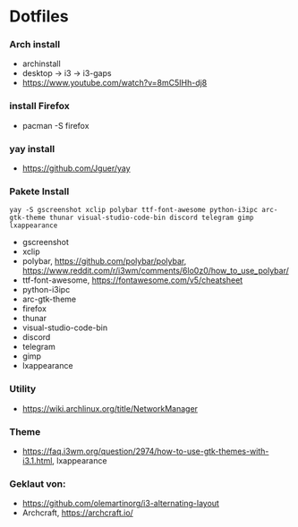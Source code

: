 # Dotfiles

### Arch install
* archinstall
* desktop -> i3 -> i3-gaps
* https://www.youtube.com/watch?v=8mC5IHh-dj8

### install Firefox
* pacman -S firefox

### yay install
* https://github.com/Jguer/yay

### Pakete Install
```yay -S gscreenshot xclip polybar ttf-font-awesome python-i3ipc arc-gtk-theme thunar visual-studio-code-bin discord telegram gimp lxappearance```
* gscreenshot
* xclip
* polybar, https://github.com/polybar/polybar, https://www.reddit.com/r/i3wm/comments/6lo0z0/how_to_use_polybar/
* ttf-font-awesome, https://fontawesome.com/v5/cheatsheet
* python-i3ipc
* arc-gtk-theme
* firefox
* thunar
* visual-studio-code-bin
* discord
* telegram
* gimp
* lxappearance

### Utility
* https://wiki.archlinux.org/title/NetworkManager

### Theme
* https://faq.i3wm.org/question/2974/how-to-use-gtk-themes-with-i3.1.html, lxappearance


### Geklaut von:
* https://github.com/olemartinorg/i3-alternating-layout
* Archcraft, https://archcraft.io/
